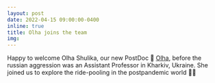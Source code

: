 ```yaml
---
layout: post
date: 2022-04-15 09:00:00-0400
inline: true
title: Olha joins the team
img:
---
```


Happy to welcome Olha Shulika, our new PostDoc 🤝
[Olha](https://rafal-kucharski.u.matinf.uj.edu.pl/research/olha_shulika/), before the russian aggression was an Assistant Professor in Kharkiv, Ukraine. She joined us to explore the ride-pooling in the postpandemic world 🔎🌐
